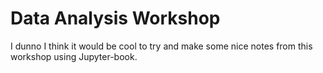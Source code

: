 # Data Analysis Workshop

I dunno I think it would be cool to try and make some nice notes from this workshop using Jupyter-book.

```{tableofcontents}
```

